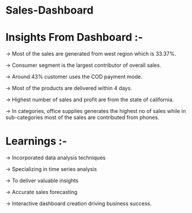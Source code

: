 # Sales-Dashboard

# Insights From Dashboard :-

-> Most of the sales are generated from west region which is 33.37%.

-> Consumer segment is the largest contributor of overall sales.

-> Around 43% customer uses the COD payment mode.

-> Most of the products are delivered within 4 days.

-> Highest number of sales and profit are from the state of california.

-> In categories, office supplies generates the highest no of sales while in sub-categories most of the sales are contributed from phones.

# Learnings :-

-> Incorporated data analysis techniques

-> Specializing in time series analysis

-> To deliver valuable insights

-> Accurate sales forecasting

-> Interactive dashboard creation driving business success.
